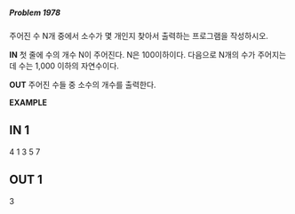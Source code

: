 #####   Problem 1978  ######
주어진 수 N개 중에서 소수가 몇 개인지 찾아서 출력하는 프로그램을 작성하시오.


 **IN** 
첫 줄에 수의 개수 N이 주어진다. N은 100이하이다. 다음으로 N개의 수가 주어지는데 수는 1,000 이하의 자연수이다.


 **OUT** 
주어진 수들 중 소수의 개수를 출력한다.


 **EXAMPLE** 
## IN 1 ###
4
1 3 5 7
## OUT 1 ###
3
